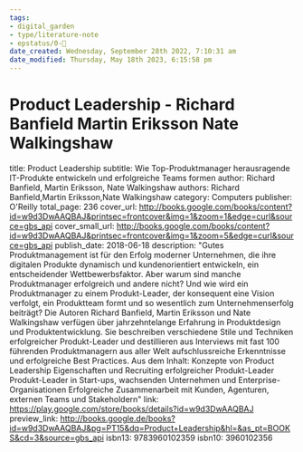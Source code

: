 ```yaml
---
tags: 
- digital_garden
- type/literature-note
- epstatus/0-🌰
date_created: Wednesday, September 28th 2022, 7:10:31 am
date_modified: Thursday, May 18th 2023, 6:15:58 pm
---
```

# Product Leadership - Richard Banfield Martin Eriksson Nate Walkingshaw

title: Product Leadership
subtitle: Wie Top-Produktmanager herausragende IT-Produkte entwickeln und erfolgreiche Teams formen
author: Richard Banfield, Martin Eriksson, Nate Walkingshaw
authors: Richard Banfield,Martin Eriksson,Nate Walkingshaw
category: Computers
publisher: O'Reilly
total_page: 236
cover_url: http://books.google.com/books/content?id=w9d3DwAAQBAJ&printsec=frontcover&img=1&zoom=1&edge=curl&source=gbs_api
cover_small_url: http://books.google.com/books/content?id=w9d3DwAAQBAJ&printsec=frontcover&img=1&zoom=5&edge=curl&source=gbs_api
publish_date: 2018-06-18
description: "Gutes Produktmanagement ist für den Erfolg moderner Unternehmen, die ihre digitalen Produkte dynamisch und kundenorientiert entwickeln, ein entscheidender Wettbewerbsfaktor. Aber warum sind manche Produktmanager erfolgreich und andere nicht? Und wie wird ein Produktmanager zu einem Produkt-Leader, der konsequent eine Vision verfolgt, ein Produktteam formt und so wesentlich zum Unternehmenserfolg beiträgt? Die Autoren Richard Banfield, Martin Eriksson und Nate Walkingshaw verfügen über jahrzehntelange Erfahrung in Produktdesign und Produktentwicklung. Sie beschreiben verschiedene Stile und Techniken erfolgreicher Produkt-Leader und destillieren aus Interviews mit fast 100 führenden Produktmanagern aus aller Welt aufschlussreiche Erkenntnisse und erfolgreiche Best Practices. Aus dem Inhalt: Konzepte von Product Leadership Eigenschaften und Recruiting erfolgreicher Produkt-Leader Produkt-Leader in Start-ups, wachsenden Unternehmen und Enterprise-Organisationen Erfolgreiche Zusammenarbeit mit Kunden, Agenturen, externen Teams und Stakeholdern"
link: https://play.google.com/store/books/details?id=w9d3DwAAQBAJ
preview_link: http://books.google.de/books?id=w9d3DwAAQBAJ&pg=PT15&dq=Product+Leadership&hl=&as_pt=BOOKS&cd=3&source=gbs_api
isbn13: 9783960102359
isbn10: 3960102356

